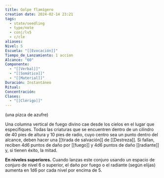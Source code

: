 ```yaml
---
title: Golpe flamígero
creation date: 2024-02-14 23:21
tags:
  - state/seedling
  - type/note
  - conj/lv5
  - c/cle
aliases: 
Nivel: 5
Escuela: "[[Evocación]]"
Tiempo_de_Lanzamiento: 1 accion
Alcance: "60"
Componente:
  - "[[Verbal]]"
  - "[[Somático]]"
  - "[[Material]]"
Duración: Instantáneo
Ritual: 
Concentración: 
Clases:
  - "[[Clérigo]]"
---
```

(una pizca de azufre)

Una columna vertical de fuego divino cae desde los cielos en el lugar que especifiques. Todas las criaturas que se encuentren dentro de un cilindro de 40 pies de altura y 10 pies de radio, cuyo centro sea un punto dentro del alcance, deben hacer una [[tirada de salvación]] de [[Destreza]]. Si fallan, reciben 4d6 puntos de daño por [[fuego]] y 4d6 puntos de daño [[radiante]] y, si tienen éxito, la mitad.

**En niveles superiores.** Cuando lanzas este conjuro usando un espacio de conjuro de nivel 6 o superior, el daño por fuego o el radiante (según elijas) aumenta en 1d6 por cada nivel por encima de 5.
